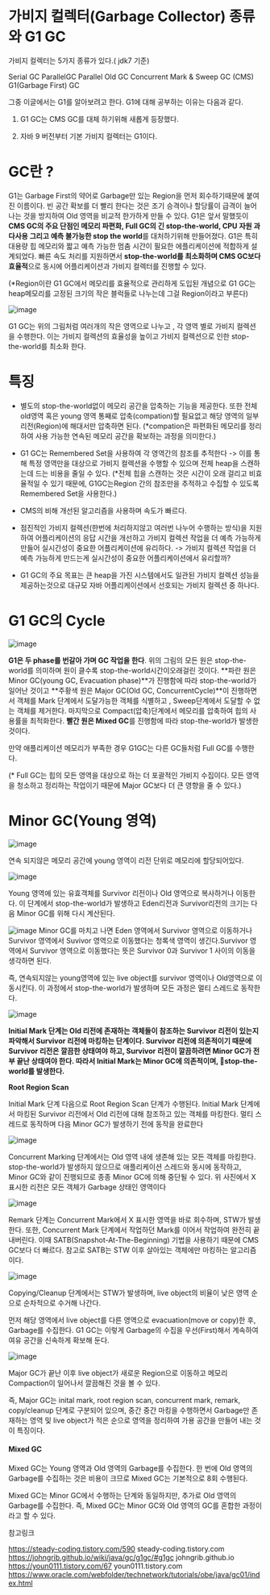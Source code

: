 # 가비지 컬렉터(Garbage Collector) 종류와 G1 GC

가비지 컬렉터는 5가지 종류가 있다.( jdk7 기준)

Serial GC
ParallelGC
Parallel Old GC
Concurrent Mark & Sweep GC (CMS)
G1(Garbage First) GC

그중 이글에서는 G1를 알아보려고 한다. G1에 대해 공부하는 이유는 다음과 같다.

1. G1 GC는 CMS GC를 대체 하기위해 새롭게 등장했다.

2. 자바 9 버전부터 기본 가비지 컬렉터는 G1이다.




# GC란 ?
G1는 Garbage First의 약어로 Garbage만 있는 Region을 먼저 회수하기때문에 붙여진 이름이다. 빈 공간 확보를 더 빨리 한다는 것은 조기 승격이나 할당률이 급격이 늘어나는 것을 방지하여 Old 영역을 비교적 한가하게 만들 수 있다. G1은 앞서 말했듯이 **CMS GC의 주요 단점인 메모리 파편화, Full GC의 긴 stop-the-world, CPU 자원 과다사용 그리고 예측 불가능한 stop the world**를 대처하기위해 만들어졌다. G1은 특히 대용량 힙 메모리와 짧고 예측 가능한 멈춤 시간이 필요한 에플리케이션에 적합하게 설계되었다. 빠른 속도 처리를 지원하면서 **stop-the-world를 최소화하며 CMS GC보다 효율적**으로 동시에 어플리케이션과 가비지 컬렉터를 진행할 수 있다. 

(*Region이란 G1 GC에서 메모리를 효율적으로 관리하게 도입된 개념으로 G1 GC는 heap메모리를 고정된 크기의 작은 블럭들로 나누는데 그걸 Region이라고 부른다)


![image](https://github.com/user-attachments/assets/9c03b2f6-3a77-4b34-a5e1-43e43d7b4347)

G1 GC는 위의 그림처럼 여러개의 작은 영역으로 나누고 , 각 영역 별로 가비지 컬렉션을 수행한다. 이는 가비지 컬렉션의 효율성을 높이고 가비지 컬렉션으로 인한 stop-the-world를 최소화 한다.



# 특징
 
- 별도의 stop-the-world없이 메모리 공간을 압축하는 기능을 제공한다. 또한 전체 old영역 혹은 young 영역 통째로 압축(compation)할 필요없고 해당 영역의 일부 리전(Region)에 해대서만 압축하면 된다.
(*compation은 파편화된 메모리를 정리하여 사용 가능한 연속된 메모리 공간을 확보하는 과정을 의미한다.)
 
- G1 GC는 Remembered Set을 사용하여 각 영역간의 참조를 추적한다 -> 이를 통해 특정 영역만을 대상으로 가비지 컬렉션을 수행할 수 있으며 전체 heap을 스캔하는데 드는 비용을 줄일 수 있다. (*전체 힙을 스캔하는 것은 시간이 오래 걸리고 비효율적일 수 있기 때문에, G1GC는Region 간의 참조만을 추적하고 수집할 수 있도록 Remembered Set을 사용한다.)

- CMS의 비해 개선된 알고리즘을 사용하며 속도가 빠르다.

- 점진적인 가비지 컬렉션(한번에 처리하지않고 여러번 나누어 수행하는 방식)을 지원하여 어플리케이션의 응답 시간을 개선하고 가비지 컬렉션 작업을 더 예측 가능하게 만들어 실시간성이 중요한 어플리케이션에 유리하다.
 -> 가비지 컬렉션 작업을 더 예측 가능하게 만드는게 실시간성이 중요한 어플리케이션에서 유리할까?
- G1 GC의 주요 목표는 큰 heap을 가진 시스템에서도 일관된 가비지 컬렉션 성능을 제공하는것으로 대규모 자바 어플리케이션에서 선호되는 가비지 컬렉션 중 하나다.


# G1 GC의 Cycle

![image](https://github.com/user-attachments/assets/f2749596-cdc5-4435-9480-b34ae8df054e)


**G1은 두 phase를 번갈아 가며 GC 작업을 한다**. 위의 그림의 모든 원은 stop-the-world를 의미하며 원이 클수록 stop-the-world시간이오래걸린 것이다.  **파란 원은 Minor GC(young GC, Evacuation phase)**가 진행함에 따라 stop-the-world가 일어난 것이고 **주황색 원은 Major GC(Old GC, ConcurrentCycle)**이 진행하면서 객체를 Mark 단계에서 도달가능한 객체를 식별하고 , Sweep단계에서 도달할 수 없는 객체를 제거한다. 마지막으로 Compact(압축)단계에서 메모리를 압축하여 힙의 사용률을 최적화한다. **빨간 원은 Mixed GC**를 진행함에 따라 stop-the-world가 발생한 것이다.

 

만약 애플리케이션 메모리가 부족한 경우 G1GC는 다른 GC들처럼 Full GC를 수행한다.

(* Full GC는 힙의 모든 영역을 대상으로 하는 더 포괄적인 가비지 수집이다. 모든 영역을 청소하고 정리하는 작업이기 때문에 Major GC보다 더 큰 영향을 줄 수 있다.)
 

# Minor GC(Young 영역)
![image](https://github.com/user-attachments/assets/1a8fc51c-8b26-42a7-a2f8-e1f54d5a157d)

연속 되지않은 메모리 공간에 young 영역이 리전 단위로 메모리에 할당되어있다.


![image](https://github.com/user-attachments/assets/0e150ad6-f0e8-4974-8f28-c46d55627d1f)

Young 영역에 있는 유효객체를 Survivor 리전이나 Old 영역으로 복사하거나 이동한다. 이 단계에서 stop-the-world가 발생하고 Eden리전과 Survivor리전의 크기는 다음 Minor GC를 위해 다시 계산된다.


![image](https://github.com/user-attachments/assets/24f45b62-680d-49ab-844b-afb4da301fe5)
Minor GC를 마치고 나면 Eden 영역에서 Survivor 영역으로 이동하거나 Survivor 영역에서 Suvivor 영역으로 이동했다는 청록색 영역이 생긴다.Survivor 영역에서 Survivor 영역으로 이동했다는 뜻은 Survivor 0과 Survivor 1 사이의 이동을 생각하면 된다.

즉, 연속되지않는 young영역에 있는 live object를 survivor 영역이나 Old영역으로 이동시킨다. 이 과정에서 stop-the-world가 발생하며 모든 과정은 멀티 스레드로 동작한다.

![image](https://github.com/user-attachments/assets/dcb4a73a-0a33-45c7-bbca-d29d94cf4ec0)



**Initial Mark **단계는 Old 리전에 존재하는 객체들이 참조하는 Survivor 리전이 있는지 파악해서 Survivor 리전에 마킹하는 단계이다. Survivor 리전에 의존적이기 때문에 Survivor 리전은 깔끔한 상태여야 하고, Survivor 리전이 깔끔하려면 Minor GC가 전부 끝난 상태여야 한다. 따라서** Initial Mark는 Minor GC에 의존적이며, stop-the-world를 발생한다.**


**Root Region Scan**

Initial Mark 단계 다음으로 Root Region Scan 단계가 수행된다. Initial Mark 단계에서 마킹된 Survivor 리전에서 Old 리전에 대해 참조하고 있는 객체를 마킹한다. 멀티 스레드로 동작하며 다음 Minor GC가 발생하기 전에 동작을 완료한다



![image](https://github.com/user-attachments/assets/d548a567-8fa9-465f-9c2e-08e79f827342)

Concurrent Marking 단계에서는 Old 영역 내에 생존해 있는 모든 객체를 마킹한다. stop-the-world가 발생하지 않으므로 애플리케이션 스레드와 동시에 동작하고, Minor GC와 같이 진행되므로 종종 Minor GC에 의해 중단될 수 있다. 위 사진에서 X 표시한 리전은 모든 객체가 Garbage 상태인 영역이다

![image](https://github.com/user-attachments/assets/94ac29cd-f81e-44c6-b4e5-182def8cd1b5)

Remark 단계는 Concurrent Mark에서 X 표시한 영역을 바로 회수하며, STW가 발생한다. 또한, Concurrent Mark 단계에서 작업하던 Mark를 이어서 작업하여 완전히 끝내버린다. 이때 SATB(Snapshot-At-The-Beginning) 기법을 사용하기 때문에 CMS GC보다 더 빠르다. 참고로 SATB는 STW 이후 살아있는 객체에만 마킹하는 알고리즘이다.


![image](https://github.com/user-attachments/assets/873eec28-a0da-4106-ade0-b41f89215109)

Copying/Cleanup 단계에서는 STW가 발생하며, live object의 비율이 낮은 영역 순으로 순차적으로 수거해 나간다.

먼저 해당 영역에서 live object를 다른 영역으로 evacuation(move or copy)한 후, Garbage를 수집한다. G1 GC는 이렇게 Garbage의 수집을 우선(First)해서 계속하여 여유 공간을 신속하게 확보해 둔다.

 ![image](https://github.com/user-attachments/assets/1addda51-fa00-4278-9038-46d3769eb57c)


Major GC가 끝난 이후 live object가 새로운 Region으로 이동하고 메모리 Compaction이 일어나서 깔끔해진 것을 볼 수 있다.

즉, Major GC는 inital mark, root region scan, concurrent mark, remark, copy/cleanup 단계로 구분되어 있으며, 중간 중간 마킹을 수행하면서 Garbage만 존재하는 영역 및 live object가 적은 순으로 영역을 정리하여 가용 공간을 만들어 내는 것이 특징이다. 

 

#### Mixed GC
Mixed GC는 Young 영역과 Old 영역의 Garbage를 수집한다. 한 번에 Old 영역의 Garbage를 수집하는 것은 비용이 크므로 Mixed GC는 기본적으로 8회 수행된다.

Mixed GC는 Minor GC에서 수행하는 단계와 동일하지만, 추가로 Old 영역의 Garbage를 수집한다. 즉, Mixed GC는 Minor GC와 Old 영역의 GC를 혼합한 과정이라고 할 수 있다.

 




참고링크 

https://steady-coding.tistory.com/590
steady-coding.tistory.com
https://johngrib.github.io/wiki/java/gc/g1gc/#g1gc
johngrib.github.io
https://youn0111.tistory.com/67
youn0111.tistory.com
https://www.oracle.com/webfolder/technetwork/tutorials/obe/java/gc01/index.html

